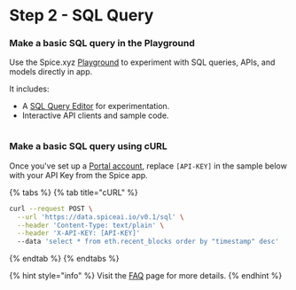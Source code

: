 # Step 2 - SQL Query

### Make a basic SQL query in the Playground

Use the Spice.xyz [Playground](broken-reference) to experiment with SQL queries, APIs, and models directly in app.&#x20;

It includes:

* A [SQL Query Editor](../../portal/sql-query-editor.md) for experimentation.
* Interactive API clients and sample code.

<figure><img src="../../.gitbook/assets/Screen Recording 2023-06-21 at 6.08.06 PM.gif" alt=""><figcaption></figcaption></figure>

### Make a basic SQL query using cURL

Once you've set up a [Portal account](portal-login.md), replace `[API-KEY]` in the sample below with your API Key from the Spice app.

{% tabs %}
{% tab title="cURL" %}
```bash
curl --request POST \
  --url 'https://data.spiceai.io/v0.1/sql' \
  --header 'Content-Type: text/plain' \
  --header 'X-API-KEY: [API-KEY]'
  --data 'select * from eth.recent_blocks order by "timestamp" desc'
```
{% endtab %}
{% endtabs %}

{% hint style="info" %}
Visit the [FAQ](../../faq.md) page for more details.
{% endhint %}
